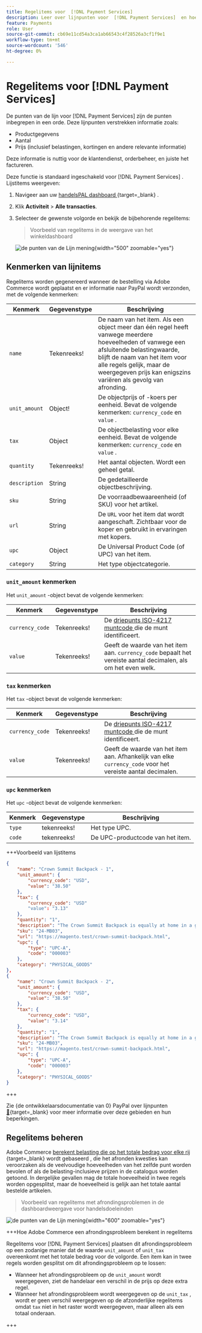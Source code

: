```yaml
---
title: Regelitems voor  [!DNL Payment Services]
description: Leer over lijnpunten voor  [!DNL Payment Services]  en hoe te om lijnpunten in het handelaardashboard te bekijken.
feature: Payments
role: User
source-git-commit: cb69e11cd54a3ca1ab66543c4f28526a3cf1f9e1
workflow-type: tm+mt
source-wordcount: '546'
ht-degree: 0%

---
```


# Regelitems voor [!DNL Payment Services]

De punten van de lijn voor [!DNL Payment Services] zijn de punten inbegrepen in een orde. Deze lijnpunten verstrekken informatie zoals:

* Productgegevens
* Aantal
* Prijs (inclusief belastingen, kortingen en andere relevante informatie)

Deze informatie is nuttig voor de klantendienst, orderbeheer, en juiste het factureren.

Deze functie is standaard ingeschakeld voor [!DNL Payment Services] . Lijstitems weergeven:

1. Navigeer aan uw [ handelsPAL dashboard ](https://www.paypal.com/merchant/){target=_blank} .

1. Klik **Activiteit** > **Alle transacties**.

1. Selecteer de gewenste volgorde en bekijk de bijbehorende regelitems:

   > Voorbeeld van regelitems in de weergave van het winkeldashboard

   ![ de punten van de Lijn mening ](assets/paypal-shopper-dashboard-line-items-view.png){width="500" zoomable="yes"}

## Kenmerken van lijnitems

Regelitems worden gegenereerd wanneer de bestelling via Adobe Commerce wordt geplaatst en er informatie naar PayPal wordt verzonden, met de volgende kenmerken:

| Kenmerk | Gegevenstype | Beschrijving |
| --- | --- | --- |
| `name` | Tekenreeks! | De naam van het item. Als een object meer dan één regel heeft vanwege meerdere hoeveelheden of vanwege een afsluitende belastingwaarde, blijft de naam van het item voor alle regels gelijk, maar de weergegeven prijs kan enigszins variëren als gevolg van afronding. |
| `unit_amount` | Object! | De objectprijs of -koers per eenheid. Bevat de volgende kenmerken: `currency_code` en `value` . |
| `tax` | Object | De objectbelasting voor elke eenheid. Bevat de volgende kenmerken: `currency_code` en `value` . |
| `quantity` | Tekenreeks! | Het aantal objecten. Wordt een geheel getal. |
| `description` | String | De gedetailleerde objectbeschrijving. |
| `sku` | String | De voorraadbewaareenheid (of SKU) voor het artikel. |
| `url` | String | De `URL` voor het item dat wordt aangeschaft. Zichtbaar voor de koper en gebruikt in ervaringen met kopers. |
| `upc` | Object | De Universal Product Code (of UPC) van het item. |
| `category` | String | Het type objectcategorie. |

### `unit_amount` kenmerken

Het `unit_amount` -object bevat de volgende kenmerken:

| Kenmerk | Gegevenstype | Beschrijving |
| --- | --- | --- |
| `currency_code` | Tekenreeks! | De [ driepunts ISO-4217 muntcode ](https://developer.paypal.com/api/rest/reference/currency-codes/) die de munt identificeert. |
| `value` | Tekenreeks! | Geeft de waarde van het item aan. `currency_code` bepaalt het vereiste aantal decimalen, als om het even welk. |

### `tax` kenmerken

Het `tax` -object bevat de volgende kenmerken:

| Kenmerk | Gegevenstype | Beschrijving |
| --- | --- | --- |
| `currency_code` | Tekenreeks! | De [ driepunts ISO-4217 muntcode ](https://developer.paypal.com/api/rest/reference/currency-codes/) die de munt identificeert. |
| `value` | Tekenreeks! | Geeft de waarde van het item aan. Afhankelijk van elke `currency_code` voor het vereiste aantal decimalen. |

### `upc` kenmerken

Het `upc` -object bevat de volgende kenmerken:

| Kenmerk | Gegevenstype | Beschrijving |
| --- | --- | --- |
| `type` | tekenreeks! | Het type UPC. |
| `code` | tekenreeks! | De UPC-productcode van het item. |

+++Voorbeeld van lijstitems

```json
{
    "name": "Crown Summit Backpack - 1",
    "unit_amount": {
        "currency_code": "USD",
        "value": "38.50"
    },
    "tax": {
        "currency_code": "USD"
        "value": "3.13"
    },
    "quantity": "1",
    "description": "The Crown Summit Backpack is equally at home in a gym locker, study cube or a pup tent, so be sure yours is packed with books,",
    "sku": "24-MB03",
    "url": "https://magento.test/crown-summit-backpack.html",
    "upc": {
        "type": "UPC-A",
        "code": "000003"
    },
    "category": "PHYSICAL_GOODS"
},
{
    "name": "Crown Summit Backpack - 2",
    "unit_amount": {
        "currency_code": "USD",
        "value": "38.50"
    },
    "tax": {
        "currency_code": "USD",
        "value": "3.14"
    },
    "quantity": "1",
    "description": "The Crown Summit Backpack is equally at home in a gym locker, study cube or a pup tent, so be sure yours is packed with books,",
    "sku": "24-MB03",
    "url": "https://magento.test/crown-summit-backpack.html",
    "upc": {
        "type": "UPC-A",
        "code": "000003"
    },
    "category": "PHYSICAL_GOODS"
}
```

+++

Zie {de ontwikkelaarsdocumentatie van 0} PayPal over lijnpunten [&#128279;](https://developer.paypal.com/docs/api/orders/v2/#definition-line_item){target=_blank}  voor meer informatie over deze gebieden en hun beperkingen.

## Regelitems beheren

Adobe Commerce [ berekent belasting die op het totale bedrag voor elke rij ](https://experienceleague.adobe.com/nl/docs/commerce-admin/stores-sales/site-store/taxes/taxes#warning-messages){target=_blank} wordt gebaseerd , die het afronden kwesties kan veroorzaken als de veelvoudige hoeveelheden van het zelfde punt worden bevolen of als de belasting-inclusieve prijzen in de catalogus worden getoond. In dergelijke gevallen mag de totale hoeveelheid in twee regels worden opgesplitst, maar de hoeveelheid is gelijk aan het totale aantal bestelde artikelen.

> Voorbeeld van regelitems met afrondingsproblemen in de dashboardweergave voor handelsdoeleinden

![ de punten van de Lijn mening ](assets/line-items-example.png){width="600" zoomable="yes"}

+++Hoe Adobe Commerce een afrondingsprobleem berekent in regelitems

Regelitems voor [!DNL Payment Services] plaatsen dit afrondingsprobleem op een zodanige manier dat de waarde `unit_amount` of `unit_tax` overeenkomt met het totale bedrag voor de volgorde. Een item kan in twee regels worden gesplitst om dit afrondingsprobleem op te lossen:

* Wanneer het afrondingsprobleem op de `unit_amount` wordt weergegeven, ziet de handelaar een verschil in de prijs op deze extra regel.
* Wanneer het afrondingsprobleem wordt weergegeven op de `unit_tax` , wordt er geen verschil weergegeven op de afzonderlijke regelitems omdat `tax` niet in het raster wordt weergegeven, maar alleen als een totaal onderaan.

+++
